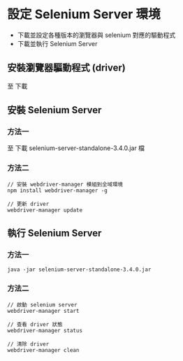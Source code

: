 # 設定 Selenium Server 環境

- 下載並設定各種版本的瀏覽器與 selenium 對應的驅動程式
- 下載並執行 Selenium Server

## 安裝瀏覽器驅動程式 (driver)

至 [](http://www.seleniumhq.org/download/) 下載

## 安裝 Selenium Server

### 方法一

至 [](http://www.seleniumhq.org/download/) 下載 selenium-server-standalone-3.4.0.jar 檔

### 方法二

```shell
// 安裝 webdriver-manager 模組到全域環境
npm install webdriver-manager -g

// 更新 driver
webdriver-manager update
```

## 執行 Selenium Server

### 方法一

```shell
java -jar selenium-server-standalone-3.4.0.jar
```

[](http://127.0.0.1:4444/wd/hub)

### 方法二

```shell
// 啟動 selenium server
webdriver-manager start

// 查看 driver 狀態
webdriver-manager status

// 清除 driver
webdriver-manager clean
```